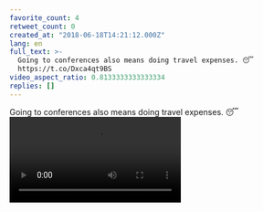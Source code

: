 ```yaml
---
favorite_count: 4
retweet_count: 0
created_at: "2018-06-18T14:21:12.000Z"
lang: en
full_text: >-
  Going to conferences also means doing travel expenses. 😴
  https://t.co/Dxca4qt9BS
video_aspect_ratio: 0.8133333333333334
replies: []
---
```


Going to conferences also means doing travel expenses. 😴
![Embedded Video](https://twitter-media-coderbyheart.s3.eu-north-1.amazonaws.com/1008716259872202753-Df-uCz1W0AAKBq3.mp4)
